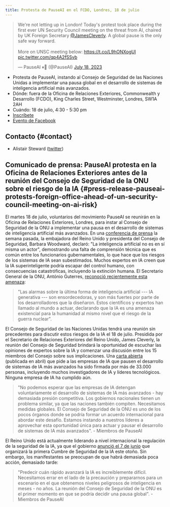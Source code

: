 ```yaml
---
title: Protesta de PauseAI en el FCDO, Londres, 18 de julio
---
```


<script>
    import WidgetConsent from '$lib/components/widget-consent/WidgetConsent.svelte'
</script>

<WidgetConsent>
<div>
<blockquote class="twitter-tweet"><p lang="en" dir="ltr">We&#39;re not letting up in London! Today&#39;s protest took place during the first ever UN Security Council meeting on the threat from AI, chaired by UK Foreign Secretary <a href="https://twitter.com/JamesCleverly?ref_src=twsrc%5Etfw">@JamesCleverly</a>. A global pause is the only safe way forward.<br><br>More on UNSC meeting below: <a href="https://t.co/L9hONXogUl">https://t.co/L9hONXogUl</a> <a href="https://t.co/qp4A2fSSvb">pic.twitter.com/qp4A2fSSvb</a></p>&mdash; PauseAI ⏸🤖 (@PauseAI) <a href="https://twitter.com/PauseAI/status/1681403296693534725?ref_src=twsrc%5Etfw">July 18, 2023</a></blockquote> <script async src="https://platform.twitter.com/widgets.js" charset="utf-8"></script>
</div>
</WidgetConsent>

- Protesta de PauseAI, instando al Consejo de Seguridad de las Naciones Unidas a implementar una pausa global en el desarrollo de sistemas de inteligencia artificial más avanzados.
- Dónde: fuera de la Oficina de Relaciones Exteriores, Commonwealth y Desarrollo (FCDO), King Charles Street, Westminster, Londres, SW1A 2AH
- Cuándo: 18 de julio, 4:30 - 5:30 pm
- [Inscríbete](https://docs.google.com/forms/d/e/1FAIpQLSfLoAUfPEhp3bZyUbDnc8HigL_rYC7ykUmmPZvVWas-m2y5bQ/viewform?usp%253Dsf_link)
- [Evento de Facebook](https://fb.me/e/1bawf1ZH1)

## Contacto {#contact}

- Alistair Steward ([twitter](https://twitter.com/alistair___s))

## Comunicado de prensa: PauseAI protesta en la Oficina de Relaciones Exteriores antes de la reunión del Consejo de Seguridad de la ONU sobre el riesgo de la IA {#press-release-pauseai-protests-foreign-office-ahead-of-un-security-council-meeting-on-ai-risk}

El martes 18 de julio, voluntarios del movimiento PauseAI se reunirán en la Oficina de Relaciones Exteriores, Londres, para instar al Consejo de Seguridad de la ONU a implementar una pausa en el desarrollo de sistemas de inteligencia artificial más avanzados. En una [conferencia de prensa](https://youtu.be/USap-tFrTDc?t=3235) la semana pasada, la embajadora del Reino Unido y presidenta del Consejo de Seguridad, Barbara Woodward, declaró: "La inteligencia artificial no es en sí misma un actor", demostrando una falta de comprensión técnica que es común entre los funcionarios gubernamentales, lo que hace que los riesgos de los sistemas de IA sean subestimados. Muchos expertos en IA creen que la IA superinteligente podría escapar del control humano, con consecuencias catastróficas, incluyendo la extinción humana. El Secretario General de la ONU, António Guterres, [reconoció recientemente esta amenaza](https://press.un.org/en/2023/sgsm21832.doc.htm):

> "Las alarmas sobre la última forma de inteligencia artificial --- IA generativa --- son ensordecedoras, y son más fuertes por parte de los desarrolladores que la diseñaron. Estos científicos y expertos han llamado al mundo a actuar, declarando que la IA es una amenaza existencial para la humanidad al mismo nivel que el riesgo de la guerra nuclear".

El Consejo de Seguridad de las Naciones Unidas tendrá una reunión sin precedentes para discutir estos riesgos de la IA el 18 de julio. Presidida por el Secretario de Relaciones Exteriores del Reino Unido, James Cleverly, la reunión del Consejo de Seguridad brindará la oportunidad de escuchar las opiniones de expertos sobre la IA y comenzar una discusión entre los 15 miembros del Consejo sobre sus implicaciones. Una [carta abierta](https://futureoflife.org/open-letter/pause-giant-ai-experiments/) (publicada en abril) que pide a las empresas de IA que pausen el desarrollo de sistemas de IA más avanzados ha sido firmada por más de 33.000 personas, incluyendo muchos investigadores de IA y líderes tecnológicos. Ninguna empresa de IA ha cumplido aún.

> "No podemos esperar que las empresas de IA detengan voluntariamente el desarrollo de sistemas de IA más avanzados - hay demasiada presión competitiva. Los gobiernos nacionales tienen un problema similar, ya que las naciones también compiten. Necesitamos medidas globales. El Consejo de Seguridad de la ONU es uno de los pocos órganos donde se podría formar un acuerdo internacional para abordar este desafío. Estamos instando a nuestros líderes a aprovechar esta oportunidad única para actuar y pausar el desarrollo de sistemas de IA más avanzados". - Miembros de PauseAI

El Reino Unido está actualmente liderando a nivel internacional la regulación de la seguridad de la IA, ya que el gobierno [anunció el 7 de junio](https://www.gov.uk/government/news/uk-to-host-first-global-summit-on-artificial-intelligence) que organizará la primera Cumbre de Seguridad de la IA este otoño. Sin embargo, los manifestantes se preocupan de que habrá demasiada poca acción, demasiado tarde:

> "Predecir cuán rápido avanzará la IA es increíblemente difícil. Necesitamos errar en el lado de la precaución y prepararnos para un escenario en el que obtenemos niveles peligrosos de inteligencia en meses - no años. La reunión del Consejo de Seguridad de la ONU es el primer momento en que se podría decidir una pausa global". - Miembros de PauseAI
